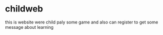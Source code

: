 # childweb
this is website were child paly some game and also can register to get some message about  learning
